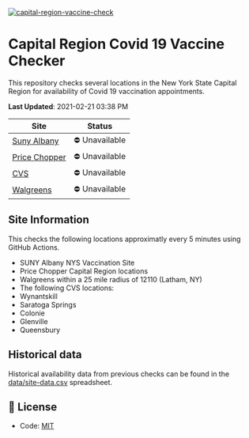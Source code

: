 [![capital-region-vaccine-check](https://github.com/CapitalRegionVaccine/CapitalRegionVaccine/actions/workflows/sites-check.yml/badge.svg)](https://github.com/CapitalRegionVaccine/CapitalRegionVaccine/actions/workflows/sites-check.yml)

# Capital Region Covid 19 Vaccine Checker

This repository checks several locations in the New York State Capital Region for availability of Covid 19 vaccination appointments.

<!--start: status pages-->
**Last Updated**: 2021-02-21 03:38 PM

| Site                | Status         |
| ------------------- | -------------- |
| [Suny Albany](https://am-i-eligible.covid19vaccine.health.ny.gov/)         | :no_entry: Unavailable    |
| [Price Chopper](https://www.pricechopper.com/covidvaccine/new-york/)       | :no_entry: Unavailable    |
| [CVS](https://www.cvs.com/immunizations/covid-19-vaccine)                 | :no_entry: Unavailable    |
| [Walgreens](https://www.walgreens.com/findcare/vaccination/covid-19/location-screening)           | :no_entry: Unavailable    |
<!--end: status pages-->

## Site Information

This checks the following locations approximatly every 5 minutes using GitHub Actions.

* SUNY Albany NYS Vaccination Site
* Price Chopper Capital Region locations
* Walgreens within a 25 mile radius of 12110 (Latham, NY)
* The following CVS locations:
* Wynantskill
* Saratoga Springs
* Colonie
* Glenville
* Queensbury

## Historical data

Historical availability data from previous checks can be found in the [data/site-data.csv](data/site-data.csv) spreadsheet.

## 📄 License

- Code: [MIT](./LICENSE)
